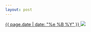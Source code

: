 ```yaml
---
layout: post
---
```


<p>
  <a href="/505">
    <time>{{ page.date | date: "%e %B %Y" }}</time>
    <img src="{{ site.assets_url }}/505.jpg">
  </a>
  
</p>

